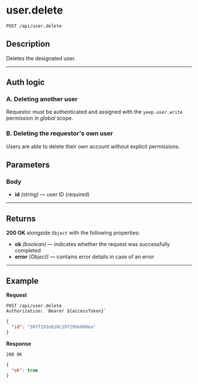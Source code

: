 # user.delete

`POST /api/user.delete`

## Description

Deletes the designated user.

---

## Auth logic

### A. Deleting another user

Requestor must be authenticated and assigned with the `yeep.user.write` permission in _global_ scope.

### B. Deleting the requestor's own user

Users are able to delete their own account without explicit permissions.

## Parameters

### Body

- **id** _(string)_ — user ID (required)

---

## Returns

**200 OK** alongside `Object` with the following properties:

- **ok** _(boolean)_ — indicates whether the request was successfully completed
- **error** _(Object)_ — contains error details in case of an error

---

## Example

**Request**

```
POST /api/user.delete
Authorization: `Bearer ${accessToken}`
```

```json
{
  "id": "507f191e810c19729de860ea"
}
```

**Response**

`200 OK`

```json
{
  "ok": true
}
```
